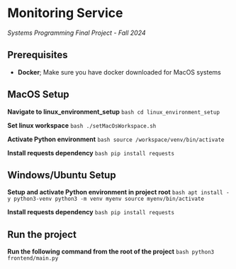 # Monitoring Service

*Systems Programming Final Project - Fall 2024*

## Prerequisites

- **Docker**; Make sure you have docker downloaded for MacOS systems

## MacOS Setup
  **Navigate to linux_environment_setup**
    ```bash
      cd linux_environment_setup
      ```

  **Set linux workspace**
    ```bash
      ./setMacOsWorkspace.sh
      ```

  **Activate Python environment**
    ```bash
    source /workspace/venv/bin/activate
    ```

  **Install requests dependency**
    ```bash
    pip install requests
    ```

## Windows/Ubuntu Setup
  **Setup and activate Python environment in project root**
    ```bash
    apt install -y python3-venv
    python3 -m venv myenv
    source myenv/bin/activate
    ```

  **Install requests dependency**
    ```bash
    pip install requests
    ``` 


## Run the project
  **Run the following command from the root of the project**
    ```bash
    python3 frontend/main.py
    ```
